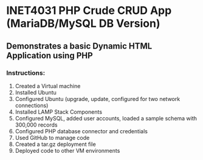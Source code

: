 # INET4031 PHP Crude CRUD App (MariaDB/MySQL DB Version)

## Demonstrates a basic Dynamic HTML Application using PHP
### Instructions:
1. Created a Virtual machine
2. Installed Ubuntu
3. Configured Ubuntu (upgrade, update, configured for two network connections)
4. Installed LAMP Stack Components
5. Configured MySQL, added user accounts, loaded a sample schema with 300,000 records
6. Configured PHP database connector and credentials
7. Used GitHub to manage code
8. Created a tar.gz deployment file
9. Deployed code to other VM environments
